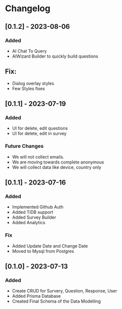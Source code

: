 # Changelog


## [0.1.2] - 2023-08-06

### Added
- AI Chat To Query
- AIWizard Builder to quickly build questions


## Fix: 
- Dialog overlay styles
- Few Styles fixes



## [0.1.1] - 2023-07-19

### Added
- UI for delete, edit questions
- UI for delete, edit in survey


### Future Changes
- We will not collect emails. 
- We are moving towards complete anonymous
- We will collect data like device, country only


## [0.1.1] - 2023-07-16

### Added
- Implemented Github Auth
- Added TiDB support
- Added Survey Builder
- Added Analytics


### Fix
- Added Update Date and Change Date
- Moved to Mysql from Postgres



## [0.1.0] - 2023-07-13

### Added

- Create CRUD for Survery, Question, Response, User
- Added Prisma Database
- Created Final Schema of the Data Modelling
  
